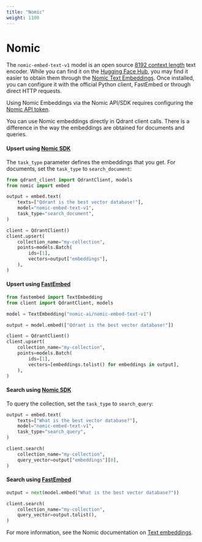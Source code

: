 ```yaml
---
title: "Nomic"
weight: 1100
---
```


# Nomic

The `nomic-embed-text-v1` model is an open source [8192 context length](https://github.com/nomic-ai/contrastors) text encoder.
While you can find it on the [Hugging Face Hub](https://huggingface.co/nomic-ai/nomic-embed-text-v1), 
you may find it easier to obtain them through the [Nomic Text Embeddings](https://docs.nomic.ai/reference/endpoints/nomic-embed-text).
Once installed, you can configure it with the official Python client, FastEmbed or through direct HTTP requests.

<aside role="status">Using Nomic Embeddings via the Nomic API/SDK requires configuring the <a href="https://atlas.nomic.ai/cli-login">Nomic API token</a>.</aside>

You can use Nomic embeddings directly in Qdrant client calls. There is a difference in the way the embeddings
are obtained for documents and queries.

#### Upsert using [Nomic SDK](https://github.com/nomic-ai/nomic)

The `task_type` parameter defines the embeddings that you get.
For documents, set the `task_type` to `search_document`:

```python
from qdrant_client import QdrantClient, models
from nomic import embed

output = embed.text(
    texts=["Qdrant is the best vector database!"],
    model="nomic-embed-text-v1",
    task_type="search_document",
)

client = QdrantClient()
client.upsert(
    collection_name="my-collection",
    points=models.Batch(
        ids=[1],
        vectors=output["embeddings"],
    ),
)
```

#### Upsert using [FastEmbed](https://github.com/qdrant/fastembed)

```python
from fastembed import TextEmbedding
from client import QdrantClient, models

model = TextEmbedding("nomic-ai/nomic-embed-text-v1")

output = model.embed(["Qdrant is the best vector database!"])

client = QdrantClient()
client.upsert(
    collection_name="my-collection",
    points=models.Batch(
        ids=[1],
        vectors=[embeddings.tolist() for embeddings in output],
    ),
)
```

#### Search using [Nomic SDK](https://github.com/nomic-ai/nomic)

To query the collection, set the `task_type` to `search_query`:

```python
output = embed.text(
    texts=["What is the best vector database?"],
    model="nomic-embed-text-v1",
    task_type="search_query",
)

client.search(
    collection_name="my-collection",
    query_vector=output["embeddings"][0],
)
```

#### Search using [FastEmbed](https://github.com/qdrant/fastembed)

```python
output = next(model.embed("What is the best vector database?"))

client.search(
    collection_name="my-collection",
    query_vector=output.tolist(),
)
```

For more information, see the Nomic documentation on [Text embeddings](https://docs.nomic.ai/reference/endpoints/nomic-embed-text).
